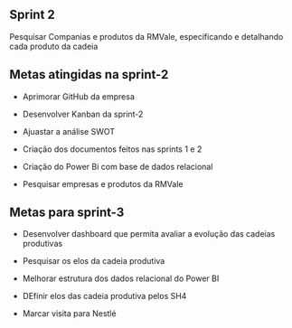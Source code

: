 
## Sprint 2
Pesquisar Companias e produtos da RMVale, especificando e detalhando cada produto da cadeia 

## Metas atingidas na sprint-2

* Aprimorar GitHub da empresa

* Desenvolver Kanban da sprint-2

* Ajuastar a análise SWOT

* Criação dos documentos feitos nas sprints 1 e 2

* Criação do Power Bi com base de dados relacional 

* Pesquisar empresas e produtos da RMVale


## Metas para sprint-3

* Desenvolver dashboard que permita avaliar a evolução das cadeias produtivas

* Pesquisar os elos da cadeia produtiva

* Melhorar estrutura dos dados relacional do Power BI

* DEfinir elos das cadeia produtiva pelos SH4

* Marcar visita para Nestlé




